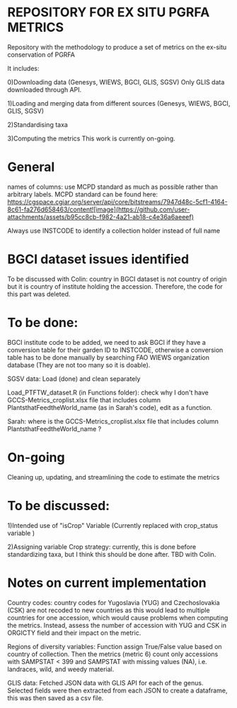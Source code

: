 # REPOSITORY FOR EX SITU PGRFA METRICS
Repository with the methodology to produce a set of metrics on the ex-situ conservation of PGRFA

It includes: 

0)Downloading data (Genesys, WIEWS, BGCI, GLIS, SGSV)
Only GLIS data downloaded through API. 

1)Loading and merging data from different sources (Genesys, WIEWS, BGCI, GLIS, SGSV)

2)Standardising taxa

3)Computing the metrics
This work is currently on-going. 

# General
names of columns: use MCPD standard as much as possible rather than arbitrary labels. MCPD standard can be found here: https://cgspace.cgiar.org/server/api/core/bitstreams/7947d48c-5cf1-4164-8c61-fa276d658463/content![image](https://github.com/user-attachments/assets/b95cc8cb-f982-4a21-ab18-c4e36a6aeeef)

Always use INSTCODE to identify a collection holder instead of full name

# BGCI dataset issues identified

To be discussed with Colin:
country in BGCI dataset is not country of origin but it is country of institute holding the accession. Therefore, the code for this part was deleted. 

# To be done:
BGCI institute code to be added, we need to ask BGCI if they have a conversion table for their garden ID to INSTCODE, otherwise a conversion table has to be done manually by searching FAO WIEWS organization database (They are not too many so it is doable). 

SGSV data: Load (done) and clean separately


Load_PTFTW_dataset.R (in Functions folder): check why I don't have GCCS-Metrics_croplist.xlsx file that includes column PlantsthatFeedtheWorld_name (as in Sarah's code), edit as a function. 

Sarah: where is the GCCS-Metrics_croplist.xlsx file that includes column PlantsthatFeedtheWorld_name ?

# On-going
Cleaning up, updating, and streamlining the code to estimate the metrics

# To be discussed:
1)Intended use of "isCrop" Variable (Currently replaced with crop_status variable )

2)Assigning variable Crop strategy: currently, this is done before standardizing taxa, but I think this should be done after. TBD with Colin.  


# Notes on current implementation
Country codes: country codes for Yugoslavia (YUG) and Czechoslovakia (CSK) are not recoded to new countries as this would lead to multiple countries for one accession, which would cause problems when computing the metrics. Instead, assess the number of accession with YUG and CSK in ORGICTY field and their impact on the metric.  

Regions of diversity variables: 
Function assign True/False value based on country of collection. Then the metrics (metric 6) count only accessions with SAMPSTAT < 399 and SAMPSTAT with missing values (NA), i.e. landraces, wild, and weedy material. 

GLIS data:
Fetched JSON data with GLIS API for each of the genus. Selected fields were then extracted from each JSON to create a dataframe, this was then saved as a csv file. 



